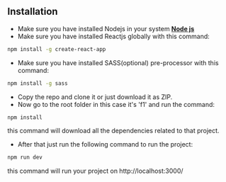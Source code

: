 ## Installation

- Make sure you have installed Nodejs in your system **[Node js](https://nodejs.org/en/)**
- Make sure you have installed Reactjs globally with this command:

 ```sh
npm install -g create-react-app
```
- Make sure you have installed SASS(optional) pre-processor with this command:

 ```sh
npm install -g sass
```
- Copy the repo and clone it or just download it as ZIP.
- Now go to the root folder in this case it's 'f1' and run the command:

 ```sh
npm install
```
this command will download all the dependencies related to that project.

- After that just run the following command to run the project:
 
 ```sh
npm run dev
```
this command will run your project on http://localhost:3000/
